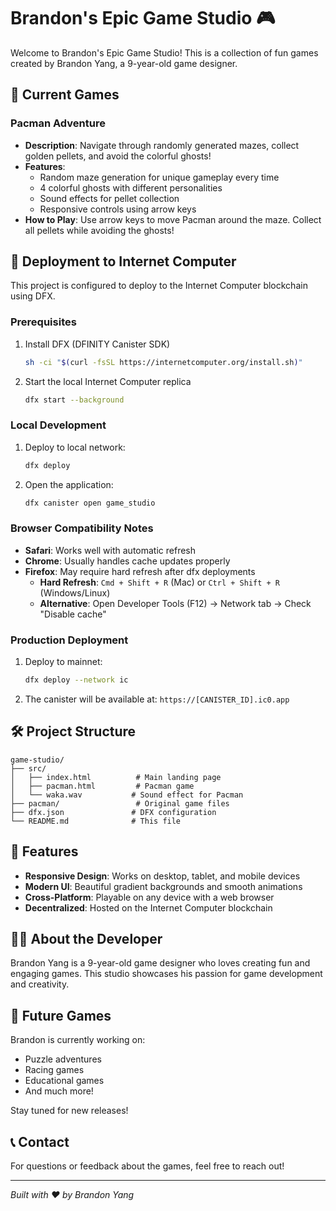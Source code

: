 # Brandon's Epic Game Studio 🎮

Welcome to Brandon's Epic Game Studio! This is a collection of fun games created by Brandon Yang, a 9-year-old game designer.

## 🎯 Current Games

### Pacman Adventure
- **Description**: Navigate through randomly generated mazes, collect golden pellets, and avoid the colorful ghosts!
- **Features**: 
  - Random maze generation for unique gameplay every time
  - 4 colorful ghosts with different personalities
  - Sound effects for pellet collection
  - Responsive controls using arrow keys
- **How to Play**: Use arrow keys to move Pacman around the maze. Collect all pellets while avoiding the ghosts!

## 🚀 Deployment to Internet Computer

This project is configured to deploy to the Internet Computer blockchain using DFX.

### Prerequisites
1. Install DFX (DFINITY Canister SDK)
   ```bash
   sh -ci "$(curl -fsSL https://internetcomputer.org/install.sh)"
   ```

2. Start the local Internet Computer replica
   ```bash
   dfx start --background
   ```

### Local Development
1. Deploy to local network:
   ```bash
   dfx deploy
   ```

2. Open the application:
   ```bash
   dfx canister open game_studio
   ```

### Browser Compatibility Notes
- **Safari**: Works well with automatic refresh
- **Chrome**: Usually handles cache updates properly
- **Firefox**: May require hard refresh after dfx deployments
  - **Hard Refresh**: `Cmd + Shift + R` (Mac) or `Ctrl + Shift + R` (Windows/Linux)
  - **Alternative**: Open Developer Tools (F12) → Network tab → Check "Disable cache"

### Production Deployment
1. Deploy to mainnet:
   ```bash
   dfx deploy --network ic
   ```

2. The canister will be available at: `https://[CANISTER_ID].ic0.app`

## 🛠️ Project Structure

```
game-studio/
├── src/
│   ├── index.html          # Main landing page
│   ├── pacman.html         # Pacman game
│   └── waka.wav           # Sound effect for Pacman
├── pacman/                 # Original game files
├── dfx.json               # DFX configuration
└── README.md              # This file
```

## 🎨 Features

- **Responsive Design**: Works on desktop, tablet, and mobile devices
- **Modern UI**: Beautiful gradient backgrounds and smooth animations
- **Cross-Platform**: Playable on any device with a web browser
- **Decentralized**: Hosted on the Internet Computer blockchain

## 👨‍💻 About the Developer

Brandon Yang is a 9-year-old game designer who loves creating fun and engaging games. This studio showcases his passion for game development and creativity.

## 🔮 Future Games

Brandon is currently working on:
- Puzzle adventures
- Racing games
- Educational games
- And much more!

Stay tuned for new releases!

## 📞 Contact

For questions or feedback about the games, feel free to reach out!

---

*Built with ❤️ by Brandon Yang* 
